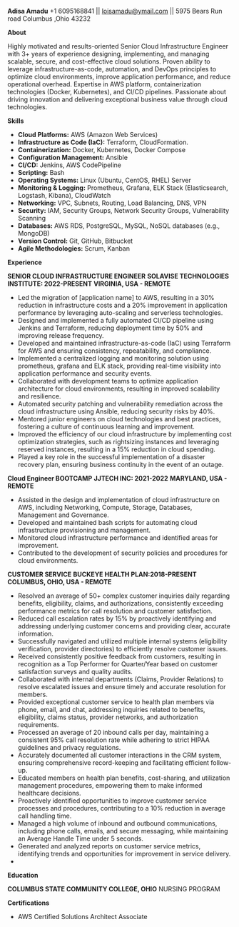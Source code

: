 **Adisa Amadu**
+1 6095168841 || loisamadu@ymail.com || 5975 Bears Run road  Columbus ,Ohio 43232 


**About**

Highly motivated and results-oriented Senior Cloud Infrastructure Engineer with 3+ years of experience designing, implementing, and managing scalable, secure, and cost-effective cloud solutions. Proven ability to leverage infrastructure-as-code, automation, and DevOps principles to optimize cloud environments, improve application performance, and reduce operational overhead. Expertise in AWS platform, containerization technologies (Docker, Kubernetes), and CI/CD pipelines. Passionate about driving innovation and delivering exceptional business value through cloud technologies.

**Skills**

*   **Cloud Platforms:** AWS (Amazon Web Services)
*   **Infrastructure as Code (IaC):** Terraform, CloudFormation.
*   **Containerization:** Docker, Kubernetes, Docker Compose
*   **Configuration Management:** Ansible
*   **CI/CD:** Jenkins, AWS CodePipeline
*   **Scripting:** Bash
*   **Operating Systems:** Linux (Ubuntu, CentOS, RHEL) Server
*   **Monitoring & Logging:** Prometheus, Grafana, ELK Stack (Elasticsearch, Logstash, Kibana), CloudWatch
*   **Networking:** VPC, Subnets, Routing, Load Balancing, DNS, VPN
*   **Security:** IAM, Security Groups, Network Security Groups, Vulnerability Scanning
*   **Databases:** AWS RDS, PostgreSQL, MySQL, NoSQL databases (e.g., MongoDB)
*   **Version Control:** Git, GitHub, Bitbucket
*   **Agile Methodologies:** Scrum, Kanban

**Experience**

**SENIOR CLOUD INFRASTRUCTURE ENGINEER**
**SOLAVISE TECHNOLOGIES INSTITUTE: 2022-PRESENT**
**VIRGINIA, USA - REMOTE** 

*   Led the migration of [application name] to AWS, resulting in a 30% reduction in infrastructure costs and a 20% improvement in application performance by leveraging auto-scaling and serverless technologies.
*   Designed and implemented a fully automated CI/CD pipeline using Jenkins and Terraform, reducing deployment time by 50% and improving release frequency.
*   Developed and maintained infrastructure-as-code (IaC) using Terraform for AWS and ensuring consistency, repeatability, and compliance.
*   Implemented a centralized logging and monitoring solution using prometheus, grafana and ELK stack, providing real-time visibility into application performance and security events.
*   Collaborated with development teams to optimize application architecture for cloud environments, resulting in improved scalability and resilience.
*   Automated security patching and vulnerability remediation across the cloud infrastructure using Ansible, reducing security risks by 40%.
*   Mentored junior engineers on cloud technologies and best practices, fostering a culture of continuous learning and improvement.
*   Improved the efficiency of our cloud infrastructure by implementing cost optimization strategies, such as rightsizing instances and leveraging reserved instances, resulting in a 15% reduction in cloud spending.
*   Played a key role in the successful implementation of a disaster recovery plan, ensuring business continuity in the event of an outage.


**Cloud Engineer BOOTCAMP**
**JJTECH INC: 2021-2022**
**MARYLAND, USA - REMOTE**

*   Assisted in the design and implementation of cloud infrastructure on AWS, including Networking, Compute, Storage, Databases, Management and Governance.
*   Developed and maintained bash scripts for automating cloud infrastructure provisioning and management.
*   Monitored cloud infrastructure performance and identified areas for improvement.
*   Contributed to the development of security policies and procedures for cloud environments.

**CUSTOMER SERVICE**
**BUCKEYE HEALTH PLAN:2018-PRESENT**
**COLUMBUS, OHIO, USA - REMOTE**

*   Resolved an average of 50+ complex customer inquiries daily regarding benefits, eligibility, claims, and authorizations, consistently exceeding performance metrics for call resolution and customer satisfaction.
*   Reduced call escalation rates by 15% by proactively identifying and addressing underlying customer concerns and providing clear, accurate information.
*   Successfully navigated and utilized multiple internal systems (eligibility verification, provider directories) to efficiently resolve customer issues.
*   Received consistently positive feedback from customers, resulting in recognition as a Top Performer for Quarter/Year based on customer satisfaction surveys and quality audits.
*   Collaborated with internal departments (Claims, Provider Relations) to resolve escalated issues and ensure timely and accurate resolution for members.
*   Provided exceptional customer service to health plan members via phone, email, and chat, addressing inquiries related to benefits, eligibility, claims status, provider networks, and authorization requirements.
*   Processed an average of 20 inbound calls per day, maintaining a consistent 95% call resolution rate while adhering to strict HIPAA guidelines and privacy regulations.
*   Accurately documented all customer interactions in the CRM system, ensuring comprehensive record-keeping and facilitating efficient follow-up.
*   Educated members on health plan benefits, cost-sharing, and utilization management procedures, empowering them to make informed healthcare decisions.
*   Proactively identified opportunities to improve customer service processes and procedures, contributing to a 10% reduction in average call handling time.
*   Managed a high volume of inbound and outbound communications, including phone calls, emails, and secure messaging, while maintaining an Average Handle Time under 5 seconds.
*   Generated and analyzed reports on customer service metrics, identifying trends and opportunities for improvement in service delivery.
*   


**Education**

**COLUMBUS STATE COMMUNITY COLLEGE, OHIO** NURSING PROGRAM

**Certifications**

*   AWS Certified Solutions Architect Associate
